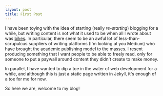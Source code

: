 ```yaml
---
layout: post
title: First Post
---
```


I have been toying with the idea of starting (really *re-starting*) blogging
for a while, but writing content is not what it used to be when all I wrote
about was [bikes](http://overthehillracing.blogspot.com/). In particular,
there seem to be an awful lot of less-than-scrupulous suppliers of writing
platforms (I'm looking at you Medium) who have brought the academic publishing
model to the masses. I resent producing something that I want people to be able
to freely read, only for someone to put a paywall around content they didn't
create to make money.

In parallel, I have wanted to dip a toe in the water of web development for a
while, and although this is just a static page written in Jekyll, it's enough
of a toe for me for now.

So here we are, welcome to my blog!
